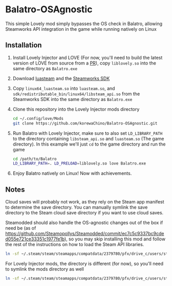 # Balatro-OSAgnostic

This simple Lovely mod simply bypasses the OS check in Balatro, allowing Steamworks API integration in the game while running natively on Linux

## Installation

1. Install Lovely Injector and LOVE (For now, you'll need to build the latest version of LOVE from source from a [PR](https://github.com/ethangreen-dev/lovely-injector/pull/66)), copy `liblovely.so` into the same directory as `Balatro.exe`

2. Download [luasteam](https://github.com/uspgamedev/luasteam) and the [Steamworks SDK](https://partner.steamgames.com/downloads/steamworks_sdk.zip)

3. Copy `linux64_luasteam.so` into `luasteam.so`, and `sdk/redistributable_bin/linux64/libsteam_api.so` from the Steamworks SDK into the same directory as `Balatro.exe`

4. Clone this repository into the Lovely Injector mods directory

    ```bash
    cd ~/.config/love/Mods
    git clone https://github.com/korewaChino/Balatro-OSAgnostic.git
    ```

5. Run Balatro with Lovely Injector, make sure to also set `LD_LIBRARY_PATH` to the directory containing `libsteam_api.so` and `luasteam.so` (The game directory). In this example we'll just `cd` to the game directory and run the game

    ```bash
    cd /path/to/Balatro
    LD_LIBRARY_PATH=. LD_PRELOAD=liblovely.so love Balatro.exe
    ```

6. Enjoy Balatro natively on Linux! Now with achievements.

## Notes

Cloud saves will probably not work, as they rely on the Steam app manifest to determine the save directory. You can manually symlink the save directory to the Steam cloud save directory if you want to use cloud saves.

Steamodded should also handle the OS-agnostic changes out of the box if need be (as of <https://github.com/Steamopollys/Steamodded/commit/ec7c5c9337bc9cded055e721ce33351c1977fe1b>), so you may skip installing this mod and follow the rest of the instructions on how to load
the Steam API libraries.

```bash
ln -sf ~/.steam/steam/steamapps/compatdata/2379780/pfx/drive_c/users/steamuser/AppData/Roaming/Balatro ~/.local/share/love/Balatro
```

For Lovely Injector mods, the directory is different (for now), so you'll need to symlink the mods directory as well

```bash
ln -sf ~/.steam/steam/steamapps/compatdata/2379780/pfx/drive_c/users/steamuser/AppData/Roaming/Balatro/Mods ~/.config/love/Mods
```
